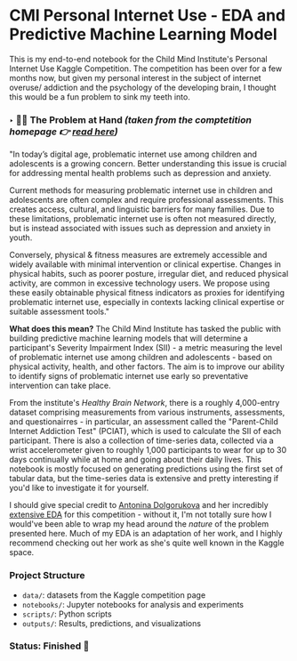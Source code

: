 # CMI Personal Internet Use - EDA and Predictive Machine Learning Model

This is my end-to-end notebook for the Child Mind Institute's Personal Internet Use Kaggle Competition. The competition has been over for a few months now, but given my personal interest in the subject of internet overuse/ addiction and the psychology of the developing brain, I thought this would be a fun problem to sink my teeth into. 

### ‣ 🧑‍💻 The Problem at Hand *(taken from the comptetition homepage 👉  [read here](https://www.kaggle.com/competitions/child-mind-institute-problematic-internet-use/overview))*
"In today’s digital age, problematic internet use among children and adolescents is a growing concern. Better understanding this issue is crucial for addressing mental health problems such as depression and anxiety.

Current methods for measuring problematic internet use in children and adolescents are often complex and require professional assessments. This creates access, cultural, and linguistic barriers for many families. Due to these limitations, problematic internet use is often not measured directly, but is instead associated with issues such as depression and anxiety in youth.

Conversely, physical & fitness measures are extremely accessible and widely available with minimal intervention or clinical expertise. Changes in physical habits, such as poorer posture, irregular diet, and reduced physical activity, are common in excessive technology users. We propose using these easily obtainable physical fitness indicators as proxies for identifying problematic internet use, especially in contexts lacking clinical expertise or suitable assessment tools."

**What does this mean?** The Child Mind Institute has tasked the public with building predictive machine learning models that will determine a participant's Severity Impairment Index (SII) - a metric measuring the level of problematic internet use among children and adolescents - based on physical activity, health, and other factors. The aim is to improve our ability to identify signs of problematic internet use early so preventative intervention can take place.

From the institute's *Healthy Brain Network*, there is a roughly 4,000-entry dataset comprising measurements from various instruments, assessments, and questionairres - in particular, an assessment called the "Parent-Child Internet Addiction Test" (PCIAT), which is used to calculate the SII of each participant. There is also a collection of time-series data, collected via a wrist accelerometer given to roughly 1,000 participants to wear for up to 30 days continually while at home and going about their daily lives. This notebook is mostly focused on generating predictions using the first set of tabular data, but the time-series data is extensive and pretty interesting if you'd like to investigate it for yourself.

I should give special credit to [Antonina Dolgorukova](https://datadelic.dev/) and her incredibly [extensive EDA](https://www.kaggle.com/code/antoninadolgorukova/cmi-piu-features-eda/notebook) for this competition - without it, I'm not totally sure how I would've been able to wrap my head around the *nature* of the problem presented here. Much of my EDA is an adaptation of her work, and I highly recommend checking out her work as she's quite well known in the Kaggle space.

### Project Structure
- `data/`: datasets from the Kaggle competition page
- `notebooks/`: Jupyter notebooks for analysis and experiments
- `scripts/`: Python scripts
- `outputs/`: Results, predictions, and visualizations

### Status: Finished 🏁
